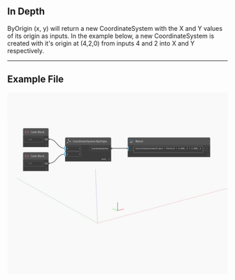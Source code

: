 ## In Depth
ByOrigin (x, y) will return a new CoordinateSystem with the X and Y values of its origin as inputs. In the example below, a new CoordinateSystem is created with it's origin at (4,2,0) from inputs 4 and 2 into X and Y respectively.
___
## Example File

![ByOrigin (x, y)](./Autodesk.DesignScript.Geometry.CoordinateSystem.ByOrigin(x,%20y)_img.jpg)


